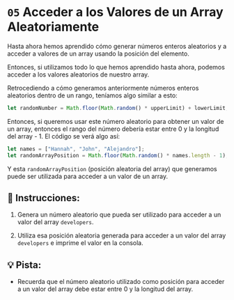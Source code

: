 # `05` Acceder a los Valores de un Array Aleatoriamente

Hasta ahora hemos aprendido cómo generar números enteros aleatorios y a acceder a valores de un array usando la posición del elemento. 

Entonces, si utilizamos todo lo que hemos aprendido hasta ahora, podemos acceder a los valores aleatorios de nuestro array.

Retrocediendo a cómo generamos anteriormente números enteros aleatorios dentro de un rango, teníamos algo similar a esto:

```js
let randomNumber = Math.floor(Math.random() * upperLimit) + lowerLimit;
```

Entonces, si queremos usar este número aleatorio para obtener un valor de un array, entonces el rango del número debería estar entre 0 y la longitud del array - 1. El código se verá algo así: 

```js
let names = ["Hannah", "John", "Alejandro"];
let randomArrayPosition = Math.floor(Math.random() * names.length - 1);
```

Y esta `randomArrayPosition` (posición aleatoria del array) que generamos puede ser utilizada para acceder a un valor de un array.

## 📝 Instrucciones:

1. Genera un número aleatorio que pueda ser utilizado para acceder a un valor del array `developers`. 

2. Utiliza esa posición aleatoria generada para acceder a un valor del array `developers` e imprime el valor en la consola. 

## 💡 Pista:

+ Recuerda que el número aleatorio utilizado como posición para acceder a un valor del array debe estar entre 0 y la longitud del array.
